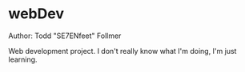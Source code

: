 webDev
======
Author: Todd "SE7ENfeet" Follmer

Web development project. I don't really know what I'm doing, I'm just learning.